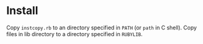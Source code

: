 Install
======================================
Copy `instcopy.rb` to an directory specified in `PATH` (or `path` in C shell).
Copy files in lib directory to a directory specified in `RUBYLIB`.
